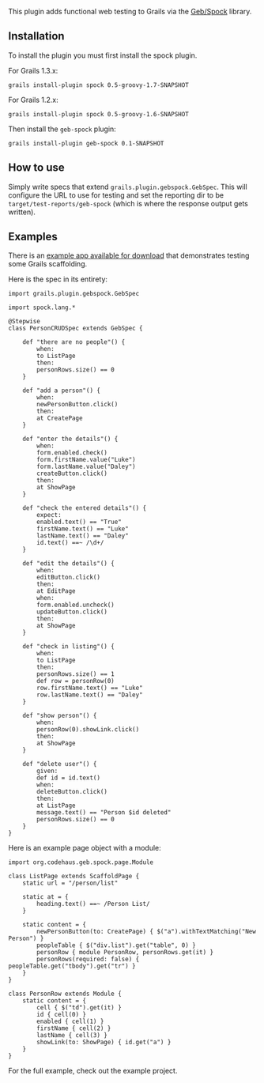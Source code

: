 This plugin adds functional web testing to Grails via the [Geb/Spock](http://github.com/alkemist/geb-spock) library.

## Installation

To install the plugin you must first install the spock plugin.

For Grails 1.3.x:

    grails install-plugin spock 0.5-groovy-1.7-SNAPSHOT

For Grails 1.2.x:

    grails install-plugin spock 0.5-groovy-1.6-SNAPSHOT

Then install the `geb-spock` plugin:

    grails install-plugin geb-spock 0.1-SNAPSHOT

## How to use

Simply write specs that extend `grails.plugin.gebspock.GebSpec`. This will configure the URL to use for testing and set the reporting dir to be `target/test-reports/geb-spock` (which is where the response output gets written).

## Examples

There is an [example app available for download](http://github.com/downloads/alkemist/grails-geb-spock/person-scaffold-example.zip "") that demonstrates testing some Grails scaffolding.

Here is the spec in its entirety:

    import grails.plugin.gebspock.GebSpec

    import spock.lang.*

    @Stepwise
    class PersonCRUDSpec extends GebSpec {

        def "there are no people"() {
            when:
            to ListPage
            then:
            personRows.size() == 0
        }

        def "add a person"() {
            when:
            newPersonButton.click()
            then:
            at CreatePage
        }

        def "enter the details"() {
            when:
            form.enabled.check()
            form.firstName.value("Luke")
            form.lastName.value("Daley")
            createButton.click()
            then:
            at ShowPage
        }

        def "check the entered details"() {
            expect:
            enabled.text() == "True"
            firstName.text() == "Luke"
            lastName.text() == "Daley"
            id.text() ==~ /\d+/
        }

        def "edit the details"() {
            when:
            editButton.click()
            then:
            at EditPage
            when:
            form.enabled.uncheck()
            updateButton.click()
            then:
            at ShowPage
        }

        def "check in listing"() {
            when:
            to ListPage
            then:
            personRows.size() == 1
            def row = personRow(0)
            row.firstName.text() == "Luke"
            row.lastName.text() == "Daley"
        }

        def "show person"() {
            when:
            personRow(0).showLink.click()
            then:
            at ShowPage
        }

        def "delete user"() {
            given:
            def id = id.text()
            when:
            deleteButton.click()
            then:
            at ListPage
            message.text() == "Person $id deleted"
            personRows.size() == 0
        }
    }

Here is an example page object with a module:

    import org.codehaus.geb.spock.page.Module

    class ListPage extends ScaffoldPage {
        static url = "/person/list"

        static at = {
            heading.text() ==~ /Person List/
        }

        static content = {
            newPersonButton(to: CreatePage) { $("a").withTextMatching("New Person") }
            peopleTable { $("div.list").get("table", 0) }
            personRow { module PersonRow, personRows.get(it) }
            personRows(required: false) { peopleTable.get("tbody").get("tr") }
        }
    }

    class PersonRow extends Module {
        static content = {
            cell { $("td").get(it) }
            id { cell(0) }
            enabled { cell(1) }
            firstName { cell(2) }
            lastName { cell(3) }
            showLink(to: ShowPage) { id.get("a") }
        }
    }

For the full example, check out the example project.